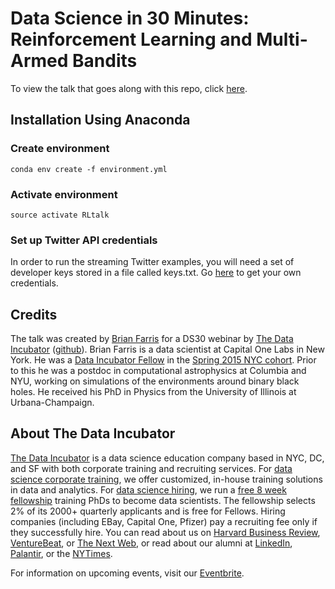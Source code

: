 # Data Science in 30 Minutes: Reinforcement Learning and Multi-Armed Bandits
To view the talk that goes along with this repo, click [here](https://www.youtube.com/watch?v=aAdD2XRC044).

## Installation Using Anaconda

### Create environment
```conda env create -f environment.yml```

### Activate environment
```source activate RLtalk```

### Set up Twitter API credentials
In order to run the streaming Twitter examples, you will need a set of developer keys stored in a file called keys.txt. Go [here](https://apps.twitter.com/) to get your own credentials.

## Credits

The talk was created by [Brian Farris](https://github.com/brianfarris/) for a DS30 webinar by [The Data Incubator](https://www.thedataincubator.com/) ([github](https://github.com/thedataincubator/)).  Brian Farris is a data scientist at Capital One Labs in New York. He was a [Data Incubator Fellow](https://www.thedataincubator.com/fellowship.html) in the [Spring 2015 NYC cohort](http://blog.thedataincubator.com/2015/08/columbia-astrophysics-postdoc-moves-to-capital-one-labs-alumni-spotlight-on-brian-farris/). Prior to this he was a postdoc in computational astrophysics at Columbia and NYU, working on simulations of the environments around binary black holes. He received his PhD in Physics from the University of Illinois at Urbana-Champaign.

## About The Data Incubator
[The Data Incubator](https://www.thedataincubator.com/) is a data science education company based in NYC, DC, and SF with both corporate training and recruiting services. For [data science corporate training](https://www.thedataincubator.com/training.html), we offer customized, in-house training solutions in data and analytics. For [data science hiring](https://www.thedataincubator.com/hiring.html), we run a [free 8 week fellowship](https://www.thedataincubator.com/fellowship.html) training PhDs to become data scientists. The fellowship selects 2% of its 2000+ quarterly applicants and is free for Fellows. Hiring companies (including EBay, Capital One, Pfizer) pay a recruiting fee only if they successfully hire. You can read about us on [Harvard Business Review](https://hbr.org/2014/08/the-question-to-ask-before-hiring-a-data-scientist/), [VentureBeat](http://venturebeat.com/2014/04/15/ny-gets-new-bootcamp-for-data-scientists-its-free-but-harder-to-get-into-than-harvard/), or [The Next Web](http://thenextweb.com/insider/2015/07/02/data-incubator-opens-a-west-coast-campus-to-groom-the-next-generation-of-data-scientists/), or read about our alumni at [LinkedIn](http://blog.thedataincubator.com/2016/05/alumni-spotlight-xia-hong/), [Palantir](http://blog.thedataincubator.com/2015/02/moving-to-palantir-from-mathematics-alumni-spotlight-on-justin-bush/), or the [NYTimes](http://blog.thedataincubator.com/2015/02/alumni-spotlight-dorian-goldman-using-a-pure-math-background-to-solve-problems-for-the-new-york-times/).

For information on upcoming events, visit our [Eventbrite](http://www.eventbrite.com/o/the-data-incubator-8342209540).
